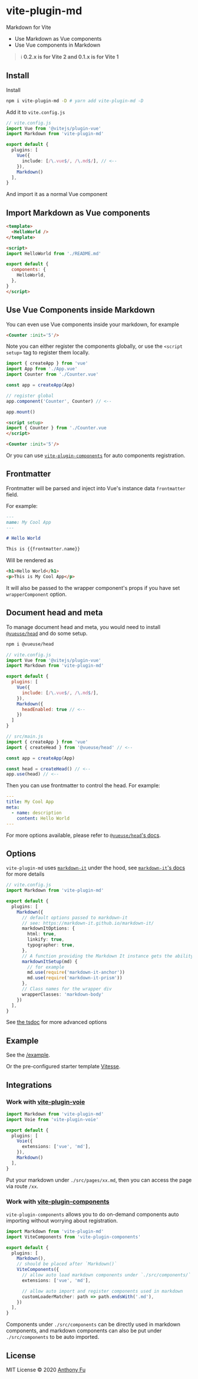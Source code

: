 # vite-plugin-md

Markdown for Vite

- Use Markdown as Vue components
- Use Vue components in Markdown

> ℹ️ **0.2.x is for Vite 2 and 0.1.x is for Vite 1**

## Install

Install

```bash
npm i vite-plugin-md -D # yarn add vite-plugin-md -D
```

Add it to `vite.config.js`

```ts
// vite.config.js
import Vue from '@vitejs/plugin-vue'
import Markdown from 'vite-plugin-md'

export default {
  plugins: [
    Vue({
      include: [/\.vue$/, /\.md$/], // <--
    }),
    Markdown()
  ],
}
```

And import it as a normal Vue component

## Import Markdown as Vue components

```html
<template>
  <HelloWorld />
</template>

<script>
import HelloWorld from './README.md'

export default {
  components: {
    HelloWorld,
  },
}
</script>
```

## Use Vue Components inside Markdown

You can even use Vue components inside your markdown, for example

```html
<Counter :init='5'/>
```

<Counter :init='5'/>

Note you can either register the components globally, or use the `<script setup>` tag to register them locally.

```ts
import { createApp } from 'vue'
import App from './App.vue'
import Counter from './Counter.vue'

const app = createApp(App)

// register global
app.component('Counter', Counter) // <--

app.mount()
```

```html
<script setup>
import { Counter } from './Counter.vue
</script>

<Counter :init='5'/>
```

Or you can use [`vite-plugin-components`](#work-with-vite-plugin-components) for auto components registration.

## Frontmatter

Frontmatter will be parsed and inject into Vue's instance data `frontmatter` field. 

For example:

```md
---
name: My Cool App
---

# Hello World

This is {{frontmatter.name}}
```

Will be rendered as

```html
<h1>Hello World</h1>
<p>This is My Cool App</p>
```

It will also be passed to the wrapper component's props if you have set `wrapperComponent` option.

## Document head and meta

To manage document head and meta, you would need to install [`@vueuse/head`](https://github.com/vueuse/head) and do some setup.

```bash
npm i @vueuse/head
```

```js
// vite.config.js
import Vue from '@vitejs/plugin-vue'
import Markdown from 'vite-plugin-md'

export default {
  plugins: [
    Vue({
      include: [/\.vue$/, /\.md$/],
    }),
    Markdown({
      headEnabled: true // <--
    })
  ]
}
```

```js
// src/main.js
import { createApp } from 'vue'
import { createHead } from '@vueuse/head' // <--

const app = createApp(App)

const head = createHead() // <--
app.use(head) // <--
```

Then you can use frontmatter to control the head. For example:

```yaml
---
title: My Cool App
meta:
  - name: description
    content: Hello World
---
```

For more options available, please refer to [`@vueuse/head`'s docs](https://github.com/vueuse/head).

## Options

`vite-plugin-md` uses [`markdown-it`](https://github.com/markdown-it/markdown-it) under the hood, see [`markdown-it`'s docs](https://markdown-it.github.io/markdown-it/) for more details

```ts
// vite.config.js
import Markdown from 'vite-plugin-md'

export default {
  plugins: [
    Markdown({
      // default options passed to markdown-it
      // see: https://markdown-it.github.io/markdown-it/
      markdownItOptions: {
        html: true,
        linkify: true,
        typographer: true,
      },
      // A function providing the Markdown It instance gets the ability to apply custom settings/plugins
      markdownItSetup(md) {
        // for example
        md.use(require('markdown-it-anchor'))
        md.use(require('markdown-it-prism'))
      },
      // Class names for the wrapper div
      wrapperClasses: 'markdown-body'
    })
  ],
}
```

See [the tsdoc](./src/types.ts) for more advanced options

## Example

See the [/example](./example).

Or the pre-configured starter template [Vitesse](https://github.com/antfu/vitesse).

## Integrations

### Work with [vite-plugin-voie](https://github.com/vamplate/vite-plugin-voie)

```ts
import Markdown from 'vite-plugin-md'
import Voie from 'vite-plugin-voie'

export default {
  plugins: [
    Voie({
      extensions: ['vue', 'md'],
    }),
    Markdown()
  ],
}
```

Put your markdown under `./src/pages/xx.md`, then you can access the page via route `/xx`.


### Work with [vite-plugin-components](https://github.com/antfu/vite-plugin-components)

`vite-plugin-components` allows you to do on-demand components auto importing without worrying about registration.

```ts
import Markdown from 'vite-plugin-md'
import ViteComponents from 'vite-plugin-components'

export default {
  plugins: [
    Markdown(),
    // should be placed after `Markdown()`
    ViteComponents({
      // allow auto load markdown components under `./src/components/`
      extensions: ['vue', 'md'],

      // allow auto import and register components used in markdown
      customLoaderMatcher: path => path.endsWith('.md'),
    })
  ],
}
```

Components under `./src/components` can be directly used in markdown components, and markdown components can also be put under `./src/components` to be auto imported.

## License

MIT License © 2020 [Anthony Fu](https://github.com/antfu)
